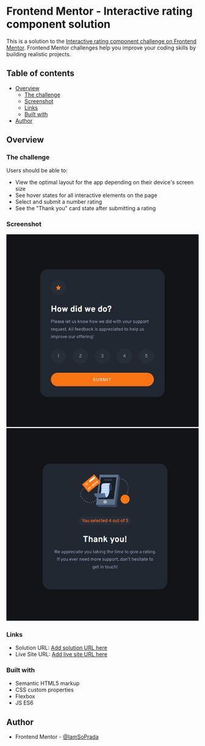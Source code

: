 # Frontend Mentor - Interactive rating component solution

This is a solution to the [Interactive rating component challenge on Frontend Mentor](https://www.frontendmentor.io/challenges/interactive-rating-component-koxpeBUmI). Frontend Mentor challenges help you improve your coding skills by building realistic projects. 

## Table of contents

- [Overview](#overview)
  - [The challenge](#the-challenge)
  - [Screenshot](#screenshot)
  - [Links](#links)
  - [Built with](#built-with)
- [Author](#author)


## Overview

### The challenge

Users should be able to:

- View the optimal layout for the app depending on their device's screen size
- See hover states for all interactive elements on the page
- Select and submit a number rating
- See the "Thank you" card state after submitting a rating

### Screenshot

![](./images/Screenshot_1.jpg)
![](./images/Screenshot_2.jpg)

### Links

- Solution URL: [Add solution URL here](https://github.com/IamSoPrada/interactive-rating-component)
- Live Site URL: [Add live site URL here](https://interactive-rating-comp.netlify.app/)

### Built with

- Semantic HTML5 markup
- CSS custom properties
- Flexbox
- JS ES6

## Author

- Frontend Mentor - [@IamSoPrada](https://www.frontendmentor.io/profile/IamSoPrada)